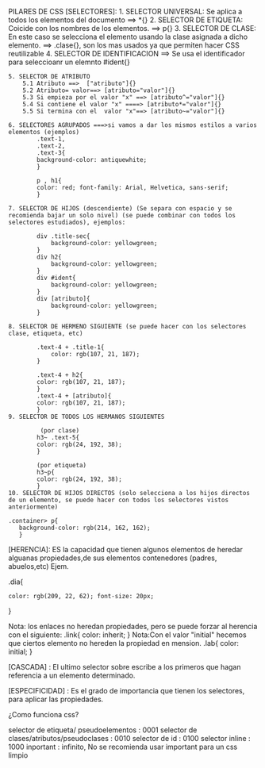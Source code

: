 PILARES DE CSS
[SELECTORES]:
    1. SELECTOR UNIVERSAL: Se aplica a todos los elementos del documento ==> *{}
    2. SELECTOR DE ETIQUETA:  Coicide con los nombres de los elementos. ==> p{}
    3. SELECTOR DE CLASE: En este caso se selecciona  el elemento usando la clase asignada a 
       dicho elemento.    ==>   .clase{}, son los mas usados ya que permiten hacer CSS reutilizable
    4. SELECTOR DE IDENTIFICACION ==> Se usa el identificador para seleccioanr un elemnto  #ident{}

    5. SELECTOR DE ATRIBUTO
        5.1 Atributo ==>  ["atributo"]{}
        5.2 Atributo= valor==> [atributo="valor"]{}
        5.3 Si empieza por el valor "x" ==> [atributo^="valor"]{}
        5.4 Si contiene el valor "x" ====> [atributo*="valor"]{}
        5.5 Si termina con el  valor "x"==> [atributo~="valor"]{}

    6. SELECTORES AGRUPADOS ===>si vamos a dar los mismos estilos a varios elementos (ejemplos)
            .text-1,
            .text-2,
            .text-3{
            background-color: antiquewhite;
            }
            
            p , h1{
            color: red; font-family: Arial, Helvetica, sans-serif;
            }

    7. SELECTOR DE HIJOS (descendiente) (Se separa con espacio y se recomienda bajar un solo nivel) (se puede combinar con todos los selectores estudiados), ejemplos:

            div .title-sec{
                background-color: yellowgreen;
            }
            div h2{
                background-color: yellowgreen;
            }
            div #ident{
                background-color: yellowgreen;
            }
            div [atributo]{
                background-color: yellowgreen;
            }

    8. SELECTOR DE HERMENO SIGUIENTE (se puede hacer con los selectores clase, etiqueta, etc)

            .text-4 + .title-1{
                color: rgb(107, 21, 187);
            }

            .text-4 + h2{
            color: rgb(107, 21, 187);  
            }
            .text-4 + [atributo]{
            color: rgb(107, 21, 187);  
            }
    9. SELECTOR DE TODOS LOS HERMANOS SIGUIENTES

             (por clase)
            h3~ .text-5{
            color: rgb(24, 192, 38);
            }

            (por etiqueta)
            h3~p{
            color: rgb(24, 192, 38);
            }
    10. SELECTOR DE HIJOS DIRECTOS (solo selecciona a los hijos directos de un elemento, se puede hacer con todos los selectores vistos anteriormente)

    .container> p{
       background-color: rgb(214, 162, 162);
       }
       

[HERENCIA]: ES la capacidad que tienen algunos elementos de heredar alguanas propiedades,de sus elementos contenedores (padres, abuelos,etc) Ejem.

.dia{

    color: rgb(209, 22, 62); font-size: 20px;
  }

  Nota: los enlaces no heredan propiedades, pero se puede forzar al herencia con el siguiente:
  .link{
      color: inherit;
  }
  Nota:Con el  valor "initial" hecemos que ciertos elemento no hereden la propiedad en mension.
  .lab{
    color: initial; 
  }

[CASCADA] : El ultimo selector sobre escribe a  los primeros  que hagan referencia a un elemento  determinado.


[ESPECIFICIDAD] : Es el grado de importancia que tienen los selectores, para aplicar las propiedades.

¿Como funciona css?

selector de etiqueta/ pseudoelementos         : 0001
selector de clases/atributos/pseudoclases     : 0010
selector  de id                               : 0100
selector inline                               : 1000
inportant                                     : infinito, No se recomienda usar important para un css limpio

  
